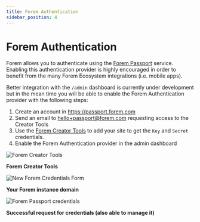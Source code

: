 ```yaml
---
title: Forem Authentication
sidebar_position: 4
---
```


# Forem Authentication

Forem allows you to authenticate using the [Forem Passport](https://passport.forem.com) service. Enabling this authentication provider is highly encouraged in order to benefit from the many Forem Ecosystem integrations (i.e. mobile apps).

Better integration with the `/admin` dashboard is currently under development but in the mean time you will be able to enable the Forem Authentication provider with the following steps:

1. Create an account in https://passport.forem.com
2. Send an email to [hello+passport@forem.com](mailto:hello+passport@forem.com) requesting access to the Creator Tools
3. Use the [Forem Creator Tools](https://passport.forem.com/oauth/applications) to add your site to get the `Key` and `Secret` credentials.
4. Enable the Forem Authentication provider in the admin dashboard


![Forem Creator Tools](https://user-images.githubusercontent.com/6045239/139337919-348a7c1d-e1ab-4ab9-a1c6-492ec475cfa0.png)

**Forem Creator Tools**

![New Forem Credentials Form](https://user-images.githubusercontent.com/6045239/139337938-8b465cb0-d7d4-4a8a-bfd9-284bff5e00fb.png)

**Your Forem instance domain**

![Forem Passport credentials](https://user-images.githubusercontent.com/6045239/139337944-79b46cd3-642a-4315-8c65-a5c9e2584bc9.png)

**Successful request for credentials (also able to manage it)**
